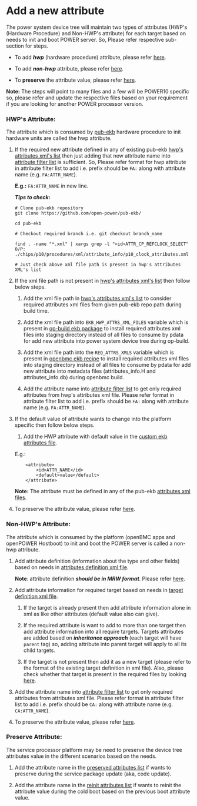 # Add a new attribute

The power system device tree will maintain two types of attributes (HWP's (Hardware Procedure) and Non-HWP's attribute)
for each target based on needs to init and boot POWER server. So, Please refer respective sub-section for steps.

- To add ***hwp*** (hardware procedure) attribute, please refer
  [here](./add_new_attribute.md#hwps-attribute).
 
- To add ***non-hwp*** attribute, please refer
  [here](./add_new_attribute.md#non-hwps-attribute).
  
- To **preserve** the attribute value, please refer
  [here](./add_new_attribute.md#preserve-attribute).
  
**Note:** The steps will point to many files and a few will be POWER10 specific so, please refer and update the respective files
based on your requirement if you are looking for another POWER processor version.

### HWP's Attribute:

  The attribute which is consumed by [pub-ekb](https://github.com/open-power/pub-ekb/tree/main-p10) hardware procedure to init
  hardware units are called the hwp attribute.
  
  1. If the required new attribute defined in any of existing pub-ekb
     [hwp's attributes xml's list](../data/p10/reqEkbAttrsXmlFileList.lsv)
     then just adding that new attribute name into
     [attribute filter list](../data/p10/filter_AttributesList.lsv)
     is sufficient. So, Please refer format for hwp attribute in attribute filter list to add i.e. prefix should be
     `FA:` along with attribute name (e.g. `FA:ATTR_NAME`).
    
     **E.g.:** `FA:ATTR_NAME` in new line.
    
     ***Tips to check:***
     ```
     # Clone pub-ekb repository
     git clone https://github.com/open-power/pub-ekb/
     
     cd pub-ekb
     
     # Checkout required branch i.e. git checkout branch_name
     
     find . -name "*.xml" | xargs grep -l "<id>ATTR_CP_REFCLOCK_SELECT"
     O/P:  ./chips/p10/procedures/xml/attribute_info/p10_clock_attributes.xml
     
     # Just check above xml file path is present in hwp's attributes XML's list
     ```
  2. If the xml file path is not present in 
     [hwp's attributes xml's list](../data/p10/reqEkbAttrsXmlFileList.lsv)
     then follow below steps.
    
     1. Add the xml file path in
        [hwp's attributes xml's list](../data/p10/reqEkbAttrsXmlFileList.lsv)
        to consider required attributes xml files from given pub-ekb repo path during build time.
 
     2. Add the xml file path into `EKB_HWP_ATTRS_XML_FILES` variable which is present in
        [op-build ekb package](https://github.com/open-power/op-build/blob/master-p10/openpower/package/ekb/ekb.mk)
        to install required attributes xml files into staging directory instead of all files to consume by pdata for add
        new attribute into power system device tree during op-build.
    
     3. Add the xml file path into the `REQ_ATTRS_XMLS` variable which is present in
        [openbmc ekb recipe](https://github.com/openbmc/openbmc/blob/master/meta-openpower/recipes-bsp/ekb/ekb.inc)
        to install required attributes xml files into staging directory instead of all files to consume by pdata for add
        new attribute into metadata files (attributes_info.H and attributes_info.db) during openbmc build.
    
     4. Add the attribute name into
        [attribute filter list](../data/p10/filter_AttributesList.lsv)
        to get only required attributes from hwp's attributes xml file. Please refer format in attribute filter list to add
        i.e. prefix should be `FA:` along with attribute name (e.g. `FA:ATTR_NAME`).
        
  3. If the default value of attribute wants to change into the platform specific then follow below steps.

     1. Add the HWP attribute with default value in the [custom ekb attributes file](../data/p10/bmc_customized_ekb_attrs.xml).

     E.g.:
     ```
         <attribute>
             <id>ATTR_NAME</id>
             <default>value</default>
         </attribute>
     ```
     
     **Note:** The attribute must be defined in any of the pub-ekb [attributes xml files](https://github.com/open-power/pub-ekb/tree/main-p10/chips/p10/procedures/xml/attribute_info).
    
  4. To preserve the attribute value, please refer [here](./add_new_attribute.md#preserve-attribute).
    
### Non-HWP's Attribute:

The attribute which is consumed by the platform (openBMC apps and openPOWER Hostboot) to init and boot the POWER server is
called a non-hwp attribute.

  1. Add attribute definition (information about the type and other fields) based on needs in
     [attributes definition xml file](../data/p10/attribute_types_obmc.xml).
     
     **Note**: attribute definition ***should be in MRW format***. Please refer 
     [here](https://github.com/open-power/common-mrw-xml/blob/master/attribute_types_mrw.xml).
     
  2. Add attribute information for required target based on needs in
     [target definition xml file](../data/p10/target_types_obmc.xml).
    
     1. If the target is already present then add attribute information alone in xml as like other attributes
        (default value also can give).
     
     2. If the required attribute is want to add to more than one target then add attribute information into all require targets. Targets attributes are added based on ***inheritance approach*** (each target will have
        `parent` tag) so, adding attribute into parent target will apply to all its child targets.
     
     3. If the target is not present then add it as a new target (please refer to the format of the existing target definition in xml file).
        Also, please check whether that target is present in the required files by looking
        [here](./add_new_target.md#add-new-target).
       
  3. Add the attribute name into
     [attribute filter list](../data/p10/filter_AttributesList.lsv)
     to get only required attributes from attributes xml file. Please refer format in attribute filter list to add i.e.
     prefix should be `CA:` along with attribute name (e.g. `CA:ATTR_NAME`).

  4. To preserve the attribute value, please refer [here](./add_new_attribute.md#preserve-attribute).

### Preserve Attribute:

The service processor platform may be need to preserve the device tree attributes value in the different scenarios based on the needs.

  1. Add the attribute name in the [preserved attributes list](../data/p10/preserved_attrs_list) if wants to preserve during the service package update (aka, code update).
   
  2. Add the attribute name in the [reinit attributes list](../data/p10/reinit_devtree_attrs_list) if wants to reinit the attribute value during the cold boot based on the previous boot attribute value.
